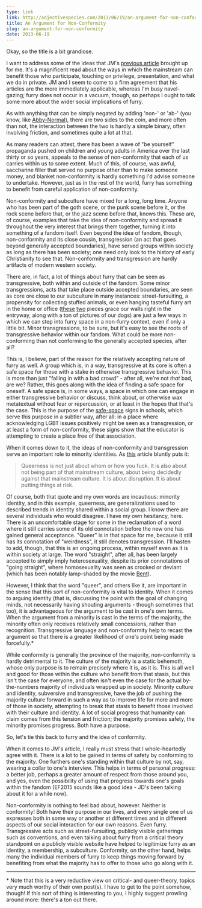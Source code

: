 ```yaml
---
type: link
link: http://adjectivespecies.com/2013/06/19/an-argument-for-non-conformity/
title: An Argument for Non-Conformity
slug: an-argument-for-non-conformity
date: 2013-06-19
---
```


Okay, so the title is a bit grandiose.  

I want to address some of the ideas that JM's [previous article][1] brought up
for me.  It's a magnificent read about the ways in which the mainstream can
benefit those who participate, touching on privilege, presentation, and what we
do in private.  JM and I seem to come to a firm agreement that his articles are
the more immediately applicable, whereas I'm busy navel-gazing; furry does not
occur in a vacuum, though, so perhaps I ought to talk some more about the wider
social implications of furry.  

As with anything that can be simply negated by adding 'non-' or 'ab-' (you know,
like [Abby-Normal][2]), there are two sides to the coin, and more often than
not, the interaction between the two is hardly a simple binary, often involving
friction, and sometimes quite a lot at that.

As many readers can attest, there has been a wave of "be yourself" propaganda
pushed on children and young adults in America over the last thirty or so years,
appeals to the sense of non-conformity that each of us carries within us to some
extent.  Much of this, of course, was awful, saccharine filler that served no
purpose other than to make someone money, and blanket non-conformity is hardly
something I'd advise someone to undertake.  However, just as in the rest of the
world, furry has something to benefit from careful application of
non-conformity.<!--more-->

Non-conformity and subculture have mixed for a long, long time.  Anyone who has
been part of the goth scene, or the punk scene before it, or the rock scene
before that, or the jazz scene before that, knows this.  These are, of course,
examples that take the idea of non-conformity and spread it throughout the very
interest that brings them together, turning it into something of a fandom
itself.  Even beyond the idea of fandom, though, non-conformity and its close
cousin, transgression (an act that goes beyond generally accepted boundaries),
have served groups within society as long as there has been society; one need
only look to the history of early Christianity to see that.  Non-conformity and
transgression are hardly artifacts of modern western society.

There are, in fact, a lot of things about furry that can be seen as
transgressive, both within and outside of the fandom.  Some minor
transgressions, acts that take place outside accepted boundaries, are seen as
core ore close to our subculture in many instances: street-fursuiting, a
propensity for collecting stuffed animals, or even hanging tasteful furry art in
the home or office ([these][3] [two][4] pieces grace our walls right in the
entryway, along with a ton of pictures of our dogs) are just a few ways in which
we can step into furry space in a non-furry context, even if only a little bit.
Minor transgressions, to be sure, but it's easy to see the roots of
transgressive behavior within our fandom.  What could be more non-conforming
than not conforming to the generally accepted species, after all?

This is, I believe, part of the reason for the relatively accepting nature of
furry as well.  A group which is, in a way, transgressive at its core is often a
safe space for those with a stake in otherwise transgressive behavior.  This is
more than just "falling in with a bad crowd" - after all, we're not *that* bad,
are we?  Rather, this goes along with the idea of finding a safe space for
oneself.  A safe space is, in some ways, a space in which one can engage in
either transgressive behavior or discuss, think about, or otherwise wax
metatextual without fear or repercussion, or at least in the hopes that that's
the case.  This is the purpose of the [safe-space][5] signs in schools, which
serve this purpose in a subtler way, after all: in a place where acknowledging
LGBT issues positively might be seen as a transgression, or at least a form of
non-conformity, these signs show that the educator is attempting to create a
place free of that association.

When it comes down to it, the ideas of non-conformity and transgression serve an
important role to minority identities.  As [this][6] article bluntly puts it:

> Queerness is not just about whom or how you fuck. It is also about not being
part of that mainstream culture, about being decidedly against that mainstream
culture. It is about disruption. It is about putting things at risk.

Of course, both that quote and my own words are incautious: minority identity,
and in this example, queerness, are generalizations used to described trends in
identity shared within a social group.  I know there are several individuals who
would disagree.  I have my own hesitancy, here.  There is an uncomfortable stage
for some in the reclamation of a word where it still carries some of its old
connotation before the new one has gained general acceptance.  "Queer" is in
that space for me, because it still has its connotation of "weirdness", it still
denotes transgression.  I'll hasten to add, though, that this is an ongoing
process, within myself even as it is within society at large.  The word
"straight", after all, has been largely accepted to simply imply
heterosexuality, despite its prior connotations of "going straight", where
homosexuality was seen as crooked or deviant (which has been notably lamp-shaded
by the movie [Bent][7]).

However, I think that the word "queer", and others like it, are important in the
sense that this sort of non-conformity is vital to identity.  When it comes to
arguing identity (that is, discussing the point with the goal of changing minds,
not necessarily having shouting arguments - though sometimes that too), it is
advantageous for the argument to be cast in one's own terms.  When the argument
from a minority is cast in the terms of the majority, the minority often only
receives relatively small concessions, rather than recognition.  Transgressive
language and non-conformity help to recast the argument so that there is a
greater likelihood of one's point being made forcefully.\*

While conformity is generally the province of the majority, non-conformity is
hardly detrimental to it.  The culture of the majority is a static behemoth,
whose only purpose is to remain precisely where it is, as it is.  This is all
well and good for those within the culture who benefit from that stasis, but
this isn't the case for everyone, and often isn't even the case for the actual
by-the-numbers majority of individuals wrapped up in society.  Minority culture
and identity, subversive and transgressive, have the job of pushing the majority
culture forward in such a way as to improve life for more and more of those in
society, attempting to break that stasis to benefit those involved with their
culture and identity.  A lot of social progress that humanity can claim comes
from this tension and friction; the majority promises safety, the minority
promises progress.  Both have a purpose.

So, let's tie this back to furry and the idea of conformity.

When it comes to JM's article, I really must stress that I whole-heartedly agree
with it.  There is a lot to be gained in terms of safety by conforming to the
majority.  One furthers one's standing within that culture by not, say, wearing
a collar to one's interview.  This helps in terms of personal progress: a better
job, perhaps a greater amount of respect from those around you, and yes, even
the possibility of using that progress towards one's goals within the fandom
(EF2015 sounds like a good idea - JD's been talking about it for a while now).

Non-conformity is nothing to feel bad about, however.  Neither is conformity!
Both have their purpose in our lives, and every single one of us expresses both
in some way or another at different times and in different aspects of our social
interaction for our own reasons.  Even furry.  Transgressive acts such as
street-fursuiting, publicly visible gatherings such as conventions, and even
talking about furry from a critical theory standpoint on a publicly visible
website have helped to legitimize furry as an identity, a membership, a
subculture.  Conformity, on the other hand, helps many the individual members of
furry to keep things moving forward by benefiting from what the majority has to
offer to those who go along with it.

----------

\* Note that this is a very reductive view on critical- and queer-theory, topics
very much worthy of their own post(s).  I have to get to the point somehow,
though!  If this sort of thing is interesting to you, I highly suggest prowling
around more: there's a ton out there.

[1]: http://adjectivespecies.com/2013/06/17/an-argument-for-conformity/
[2]: http://en.wikipedia.org/wiki/Young_Frankenstein
[3]: http://characters.openfurry.org/image/43
[4]: http://characters.openfurry.org/image/92
[5]: http://en.wikipedia.org/wiki/Safe-space
[6]: http://theorts.tumblr.com/post/53262160482/invisibility-illegibility-thoughts-on-why
[7]: http://en.wikipedia.org/wiki/Bent_(film)
